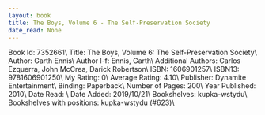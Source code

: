 ```yaml
---
layout: book
title: The Boys, Volume 6 - The Self-Preservation Society
date_read: None
---
```


Book Id: 7352661\ 
Title: The Boys, Volume 6: The Self-Preservation Society\ 
Author: Garth Ennis\ 
Author l-f: Ennis, Garth\ 
Additional Authors: Carlos Ezquerra, John McCrea, Darick Robertson\ 
ISBN: 1606901257\ 
ISBN13: 9781606901250\ 
My Rating: 0\ 
Average Rating: 4.10\ 
Publisher: Dynamite Entertainment\ 
Binding: Paperback\ 
Number of Pages: 200\ 
Year Published: 2010\ 
Date Read: \ 
Date Added: 2019/10/21\ 
Bookshelves: kupka-wstydu\ 
Bookshelves with positions: kupka-wstydu (#623)\ 

